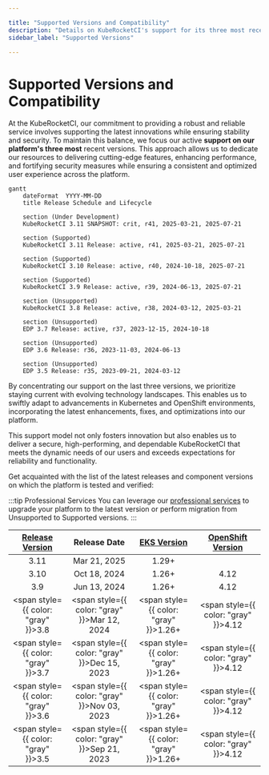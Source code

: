 ```yaml
---

title: "Supported Versions and Compatibility"
description: "Details on KubeRocketCI's support for its three most recent versions, including a release schedule, lifecycle, and compatibility with EKS and OpenShift versions."
sidebar_label: "Supported Versions"

---
```

<!-- markdownlint-disable MD025 -->

# Supported Versions and Compatibility

<head>
  <link rel="canonical" href="https://docs.kuberocketci.io/docs/supported-versions" />
</head>

At the KubeRocketCI, our commitment to providing a robust and reliable service involves supporting the latest innovations while ensuring stability and security. To maintain this balance, we focus our active **support on our platform's three most** recent versions.
This approach allows us to dedicate our resources to delivering cutting-edge features, enhancing performance, and fortifying security measures while ensuring a consistent and optimized user experience across the platform.

```mermaid
gantt
    dateFormat  YYYY-MM-DD
    title Release Schedule and Lifecycle

    section (Under Development)
    KubeRocketCI 3.11 SNAPSHOT: crit, r41, 2025-03-21, 2025-07-21

    section (Supported)
    KubeRocketCI 3.11 Release: active, r41, 2025-03-21, 2025-07-21

    section (Supported)
    KubeRocketCI 3.10 Release: active, r40, 2024-10-18, 2025-07-21

    section (Supported)
    KubeRocketCI 3.9 Release: active, r39, 2024-06-13, 2025-07-21

    section (Unsupported)
    KubeRocketCI 3.8 Release: active, r38, 2024-03-12, 2025-03-21

    section (Unsupported)
    EDP 3.7 Release: active, r37, 2023-12-15, 2024-10-18

    section (Unsupported)
    EDP 3.6 Release: r36, 2023-11-03, 2024-06-13

    section (Unsupported)
    EDP 3.5 Release: r35, 2023-09-21, 2024-03-12
```

By concentrating our support on the last three versions, we prioritize staying current with evolving technology landscapes. This enables us to swiftly adapt to advancements in Kubernetes and OpenShift environments, incorporating the latest enhancements, fixes, and optimizations into our platform.

This support model not only fosters innovation but also enables us to deliver a secure, high-performing, and dependable KubeRocketCI that meets the dynamic needs of our users and exceeds expectations for reliability and functionality.

Get acquainted with the list of the latest releases and component versions on which the platform is tested and verified:

:::tip Professional Services
  You can leverage our [professional services](/pricing) to upgrade your platform to the latest version or perform migration from Unsupported to Supported versions.
:::

|[Release Version](https://github.com/epam/edp-install/blob/master/RELEASES.md)|Release Date|[EKS Version](https://aws.amazon.com/eks/)|[OpenShift Version](https://github.com/okd-project/okd/releases)|
|:-:|:-:|:-:|:-:|
|3.11 |Mar 21, 2025|1.29+||
|3.10 |Oct 18, 2024|1.26+|4.12|
|3.9 |Jun 13, 2024|1.26+|4.12|
|<span style={{ color: "gray" }}>3.8 </span> |<span style={{ color: "gray" }}>Mar 12, 2024</span>|<span style={{ color: "gray" }}>1.26+</span>|<span style={{ color: "gray" }}>4.12</span>|
|<span style={{ color: "gray" }}>3.7 </span> |<span style={{ color: "gray" }}>Dec 15, 2023</span>|<span style={{ color: "gray" }}>1.26+</span>|<span style={{ color: "gray" }}>4.12</span>|
|<span style={{ color: "gray" }}>3.6 </span> |<span style={{ color: "gray" }}>Nov 03, 2023</span>|<span style={{ color: "gray" }}>1.26+</span>|<span style={{ color: "gray" }}>4.12</span>|
|<span style={{ color: "gray" }}>3.5 </span> |<span style={{ color: "gray" }}>Sep 21, 2023</span>|<span style={{ color: "gray" }}>1.26+</span>|<span style={{ color: "gray" }}>4.12</span>|
